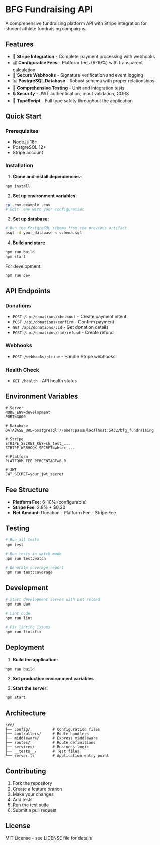 # BFG Fundraising API

A comprehensive fundraising platform API with Stripe integration for student athlete fundraising campaigns.

## Features

- 🏦 **Stripe Integration** - Complete payment processing with webhooks
- 💰 **Configurable Fees** - Platform fees (6-10%) with transparent calculation
- 🔐 **Secure Webhooks** - Signature verification and event logging
- 📊 **PostgreSQL Database** - Robust schema with proper relationships
- 🧪 **Comprehensive Testing** - Unit and integration tests
- 🔒 **Security** - JWT authentication, input validation, CORS
- 📝 **TypeScript** - Full type safety throughout the application

## Quick Start

### Prerequisites

- Node.js 18+
- PostgreSQL 12+
- Stripe account

### Installation

1. **Clone and install dependencies:**
```bash
npm install
```

2. **Set up environment variables:**
```bash
cp .env.example .env
# Edit .env with your configuration
```

3. **Set up database:**
```bash
# Run the PostgreSQL schema from the previous artifact
psql -d your_database < schema.sql
```

4. **Build and start:**
```bash
npm run build
npm start
```

For development:
```bash
npm run dev
```

## API Endpoints

### Donations
- `POST /api/donations/checkout` - Create payment intent
- `POST /api/donations/confirm` - Confirm payment
- `GET /api/donations/:id` - Get donation details
- `POST /api/donations/:id/refund` - Create refund

### Webhooks
- `POST /webhooks/stripe` - Handle Stripe webhooks

### Health Check
- `GET /health` - API health status

## Environment Variables

```env
# Server
NODE_ENV=development
PORT=3000

# Database
DATABASE_URL=postgresql://user:pass@localhost:5432/bfg_fundraising

# Stripe
STRIPE_SECRET_KEY=sk_test_...
STRIPE_WEBHOOK_SECRET=whsec_...

# Platform
PLATFORM_FEE_PERCENTAGE=8.0

# JWT
JWT_SECRET=your_jwt_secret
```

## Fee Structure

- **Platform Fee**: 6-10% (configurable)
- **Stripe Fee**: 2.9% + $0.30
- **Net Amount**: Donation - Platform Fee - Stripe Fee

## Testing

```bash
# Run all tests
npm test

# Run tests in watch mode
npm run test:watch

# Generate coverage report
npm run test:coverage
```

## Development

```bash
# Start development server with hot reload
npm run dev

# Lint code
npm run lint

# Fix linting issues
npm run lint:fix
```

## Deployment

1. **Build the application:**
```bash
npm run build
```

2. **Set production environment variables**

3. **Start the server:**
```bash
npm start
```

## Architecture

```
src/
├── config/          # Configuration files
├── controllers/     # Route handlers
├── middleware/      # Express middleware
├── routes/          # Route definitions
├── services/        # Business logic
├── __tests__/       # Test files
└── server.ts        # Application entry point
```

## Contributing

1. Fork the repository
2. Create a feature branch
3. Make your changes
4. Add tests
5. Run the test suite
6. Submit a pull request

## License

MIT License - see LICENSE file for details